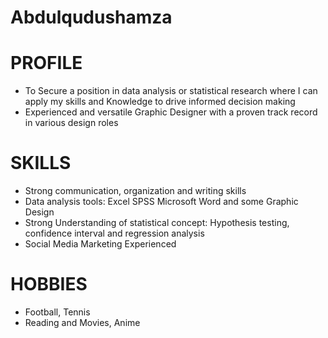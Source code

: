 # Abdulqudushamza
# PROFILE		
+ To Secure a position in data analysis or statistical research where I can apply my skills and Knowledge to drive informed decision making
+ Experienced and versatile Graphic Designer with a proven track record in various design roles

# SKILLS
+ Strong communication, organization and writing skills
+ Data analysis tools: Excel SPSS Microsoft Word and some Graphic Design
+ Strong Understanding of statistical concept: Hypothesis testing, confidence interval and regression analysis
+ Social Media Marketing Experienced

# HOBBIES 	
+ Football, Tennis
+ Reading and Movies, Anime

